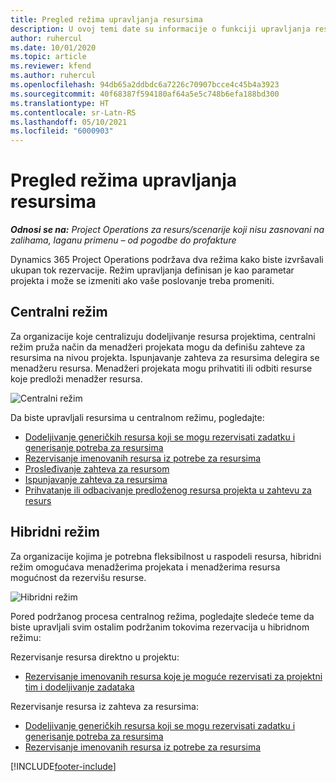 ```yaml
---
title: Pregled režima upravljanja resursima
description: U ovoj temi date su informacije o funkciji upravljanja resursima u usluzi Dynamics 365 Project Operations.
author: ruhercul
ms.date: 10/01/2020
ms.topic: article
ms.reviewer: kfend
ms.author: ruhercul
ms.openlocfilehash: 94db65a2ddbdc6a7226c70907bcce4c45b4a3923
ms.sourcegitcommit: 40f68387f594180af64a5e5c748b6efa188bd300
ms.translationtype: HT
ms.contentlocale: sr-Latn-RS
ms.lasthandoff: 05/10/2021
ms.locfileid: "6000903"
---
```

# <a name="resource-management-modes-overview"></a>Pregled režima upravljanja resursima

_**Odnosi se na:** Project Operations za resurs/scenarije koji nisu zasnovani na zalihama, laganu primenu – od pogodbe do profakture_


Dynamics 365 Project Operations podržava dva režima kako biste izvršavali ukupan tok rezervacije. Režim upravljanja definisan je kao parametar projekta i može se izmeniti ako vaše poslovanje treba promeniti.    

## <a name="central-mode"></a>Centralni režim
Za organizacije koje centralizuju dodeljivanje resursa projektima, centralni režim pruža način da menadžeri projekata mogu da definišu zahteve za resursima na nivou projekta. Ispunjavanje zahteva za resursima delegira se menadžeru resursa. Menadžeri projekata mogu prihvatiti ili odbiti resurse koje predloži menadžer resursa.

![Centralni režim](./media/resource-management-central.png)

Da biste upravljali resursima u centralnom režimu, pogledajte:

- [Dodeljivanje generičkih resursa koji se mogu rezervisati zadatku i generisanje potreba za resursima](/dynamics365/project-service/assign-generic-bookable-resource)
- [Rezervisanje imenovanih resursa iz potrebe za resursima](/dynamics365/project-service/book-named-resource)
- [Prosleđivanje zahteva za resursom](/dynamics365/project-service/submit-resource-request)
- [Ispunjavanje zahteva za resursima](/dynamics365/project-service/resource-management-fulfill-requests)
- [Prihvatanje ili odbacivanje predloženog resursa projekta u zahtevu za resurs](/dynamics365/project-service/accept-reject-proposed-resource)

## <a name="hybrid-mode"></a>Hibridni režim
Za organizacije kojima je potrebna fleksibilnost u raspodeli resursa, hibridni režim omogućava menadžerima projekata i menadžerima resursa mogućnost da rezervišu resurse.

![Hibridni režim](./media/resource-management-hybrid.png)

Pored podržanog procesa centralnog režima, pogledajte sledeće teme da biste upravljali svim ostalim podržanim tokovima rezervacija u hibridnom režimu:

Rezervisanje resursa direktno u projektu:
- [Rezervisanje imenovanih resursa koje je moguće rezervisati za projektni tim i dodeljivanje zadataka](/dynamics365/project-service/assign-named-bookable-resource)

Rezervisanje resursa iz zahteva za resursima:
- [Dodeljivanje generičkih resursa koji se mogu rezervisati zadatku i generisanje potreba za resursima](/dynamics365/project-service/assign-generic-bookable-resource)
- [Rezervisanje imenovanih resursa iz potrebe za resursima](/dynamics365/project-service/book-named-resource)


[!INCLUDE[footer-include](../includes/footer-banner.md)]